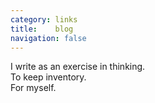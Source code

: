 ```yaml
---
category: links
title:    blog
navigation: false
---
```


I write as an exercise in thinking.  
To keep inventory.  
For myself.
